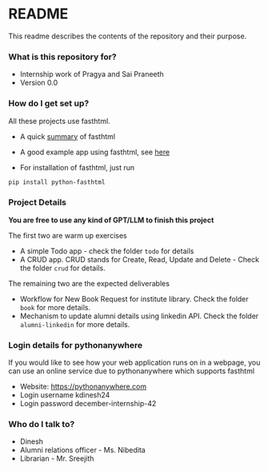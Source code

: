 # README #

This readme describes the contents of the repository and their purpose.

### What is this repository for? ###

* Internship work of Pragya and Sai Praneeth
* Version 0.0

### How do I get set up? ###

All these projects use fasthtml.

* A quick [summary](https://about.fastht.ml/) of fasthtml
* A good example app using fasthtml, see [here](https://docs.fastht.ml/tutorials/by_example.html)

* For installation of fasthtml, just run

``` bash
pip install python-fasthtml
```


### Project Details

**You are free to use any kind of GPT/LLM to finish this project**

The first two are warm up exercises

* A simple Todo app - check the folder `todo` for details
* A CRUD app. CRUD stands for Create, Read, Update and Delete - Check the folder `crud` for details.

The remaining two are the expected deliverables

* Workflow for New Book Request for institute library. Check the folder `book` for more details.
* Mechanism to update alumni details using linkedin API. Check the folder `alumni-linkedin` for more details.

### Login details for pythonanywhere

If you would like to see how your web application runs on in a webpage, you can use an online service due to pythonanywhere which supports fasthtml

- Website: https://pythonanywhere.com
- Login username kdinesh24
- Login password december-internship-42



### Who do I talk to? 

* Dinesh 
* Alumni relations officer - Ms. Nibedita
* Librarian - Mr. Sreejith
